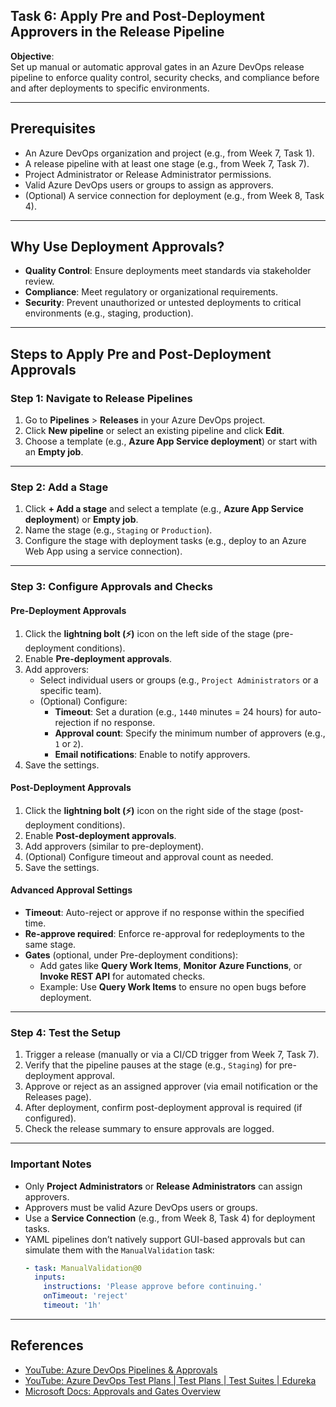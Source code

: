 ## Task 6: Apply Pre and Post-Deployment Approvers in the Release Pipeline

**Objective**:  
Set up manual or automatic approval gates in an Azure DevOps release pipeline to enforce quality control, security checks, and compliance before and after deployments to specific environments.

---

## Prerequisites
- An Azure DevOps organization and project (e.g., from Week 7, Task 1).
- A release pipeline with at least one stage (e.g., from Week 7, Task 7).
- Project Administrator or Release Administrator permissions.
- Valid Azure DevOps users or groups to assign as approvers.
- (Optional) A service connection for deployment (e.g., from Week 8, Task 4).

---

## Why Use Deployment Approvals?
- **Quality Control**: Ensure deployments meet standards via stakeholder review.
- **Compliance**: Meet regulatory or organizational requirements.
- **Security**: Prevent unauthorized or untested deployments to critical environments (e.g., staging, production).

---

## Steps to Apply Pre and Post-Deployment Approvals

### Step 1: Navigate to Release Pipelines
1. Go to **Pipelines** > **Releases** in your Azure DevOps project.
2. Click **New pipeline** or select an existing pipeline and click **Edit**.
3. Choose a template (e.g., **Azure App Service deployment**) or start with an **Empty job**.

---

### Step 2: Add a Stage
1. Click **+ Add a stage** and select a template (e.g., **Azure App Service deployment**) or **Empty job**.
2. Name the stage (e.g., `Staging` or `Production`).
3. Configure the stage with deployment tasks (e.g., deploy to an Azure Web App using a service connection).

---

### Step 3: Configure Approvals and Checks
#### Pre-Deployment Approvals
1. Click the **lightning bolt (⚡)** icon on the left side of the stage (pre-deployment conditions).
2. Enable **Pre-deployment approvals**.
3. Add approvers:
   - Select individual users or groups (e.g., `Project Administrators` or a specific team).
   - (Optional) Configure:
     - **Timeout**: Set a duration (e.g., `1440` minutes = 24 hours) for auto-rejection if no response.
     - **Approval count**: Specify the minimum number of approvers (e.g., `1` or `2`).
     - **Email notifications**: Enable to notify approvers.
4. Save the settings.

#### Post-Deployment Approvals
1. Click the **lightning bolt (⚡)** icon on the right side of the stage (post-deployment conditions).
2. Enable **Post-deployment approvals**.
3. Add approvers (similar to pre-deployment).
4. (Optional) Configure timeout and approval count as needed.
5. Save the settings.

#### Advanced Approval Settings
- **Timeout**: Auto-reject or approve if no response within the specified time.
- **Re-approve required**: Enforce re-approval for redeployments to the same stage.
- **Gates** (optional, under Pre-deployment conditions):
  - Add gates like **Query Work Items**, **Monitor Azure Functions**, or **Invoke REST API** for automated checks.
  - Example: Use **Query Work Items** to ensure no open bugs before deployment.

---

### Step 4: Test the Setup
1. Trigger a release (manually or via a CI/CD trigger from Week 7, Task 7).
2. Verify that the pipeline pauses at the stage (e.g., `Staging`) for pre-deployment approval.
3. Approve or reject as an assigned approver (via email notification or the Releases page).
4. After deployment, confirm post-deployment approval is required (if configured).
5. Check the release summary to ensure approvals are logged.

---

### Important Notes
- Only **Project Administrators** or **Release Administrators** can assign approvers.
- Approvers must be valid Azure DevOps users or groups.
- Use a **Service Connection** (e.g., from Week 8, Task 4) for deployment tasks.
- YAML pipelines don’t natively support GUI-based approvals but can simulate them with the `ManualValidation` task:
   ```yaml
   - task: ManualValidation@0
     inputs:
       instructions: 'Please approve before continuing.'
       onTimeout: 'reject'
       timeout: '1h'
   ```
---

## References
- [YouTube: Azure DevOps Pipelines & Approvals](https://www.youtube.com/results?search_query=azure+devops+pipeline+approvals)
- [YouTube: Azure DevOps Test Plans | Test Plans | Test Suites | Edureka
](https://www.youtube.com/watch?v=Cu7zx9u1sOE)
- [Microsoft Docs: Approvals and Gates Overview](https://learn.microsoft.com/azure/devops/pipelines/release/approvals/?view=azure-devops)

